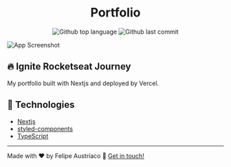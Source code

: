 <h1 align="center">Portfolio</h1>

<p align="center">
  <img alt="Github top language" src="https://img.shields.io/github/languages/top/w1redl4in/portfolio" />
  <img alt="Github last commit" src="https://img.shields.io/github/last-commit/w1redl4in/portfolio" />
</p>

![App Screenshot](https://cdn.discordapp.com/attachments/756656687942729731/828366414385381416/screenshot-rocks_1.png)

## :fire: Ignite Rocketseat Journey

My portfolio built with Nextjs and deployed by Vercel.

## :rocket: Technologies

- [Nextjs](https://nextjs.org/)
- [styled-components](https://styled-components.com/)
- [TypeScript](https://www.typescriptlang.org/)

---

Made with ♥ by Felipe Austríaco :wave: [Get in touch!](https://www.linkedin.com/in/felipe-austriaco-dev/)


